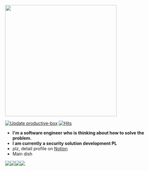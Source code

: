 <img src="https://github-profile-summary-cards.vercel.app/api/cards/profile-details?username=Fhwang0926&theme=nord_dark" width="360px;" />

[![Update
productive-box](https://github.com/Fhwang0926/productive-box/actions/workflows/schedule.yml/badge.svg)](https://github.com/Fhwang0926/productive-box/actions/workflows/schedule.yml)
[![Hits](https://hits.seeyoufarm.com/api/count/incr/badge.svg?url=https%3A%2F%2Fgithub.com%2FFhwang0926&count_bg=%2379C83D&title_bg=%23555555&icon=&icon_color=%23E7E7E7&title=hits&edge_flat=false)](https://hits.seeyoufarm.com)

* **I'm a software engineer who is thinking about how to solve the problem.**
* **I am currently a security solution development PL**
* plz, detail profile on [Notion](https://abalone-file-cbb.notion.site/Jerry-c61b2e6a46094747b411bad094c6f170?pvs=4 "notion profile")
* Main dish

<img style="float:left" src="https://img.shields.io/badge/VueJS-4FC08D?style=flat-square&logo=Vue.js&logoColor=white" />
<img style="float:left" src="https://img.shields.io/badge/Python-3766AB?style=flat-square&logo=Python&logoColor=white" />
<img style="float:left" src="https://img.shields.io/badge/NodeJS-339933?style=flat-square&logo=Node.js&logoColor=white">
<img style="float:left" src="https://img.shields.io/badge/.Net-512BD4?style=flat-square&logo=.Net&logoColor=white" />


  <!-- <img style="display:inline;width:96%;" src="https://github-readme-streak-stats.herokuapp.com/?user=Fhwang0926&theme=tokyonight" /> -->

<!-- [![GitHub Streak](https://github-readme-streak-stats.herokuapp.com/?user=Fhwang0926&theme=tokyonight)](https://git.io/streak-stats) -->

<!-- <img align="center" src="https://github-profile-trophy.vercel.app/?username=Fhwang0926&theme=onedark&column=7"/> -->

<!-- <img align="center" src="https://github-readme-stats.vercel.app/api?username=Fhwang0926&theme=radical&show_icons=true&count_private=true&include_all_commits=true" /> -->
